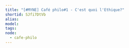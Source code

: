 ```yaml
---
title: "[#MYNE] Café philo#1 - C'est quoi l'Ethique?"
shortid: SJfi7DtVb
alias:
model:
tags:
node: 
  - cafe-philo
---
```

